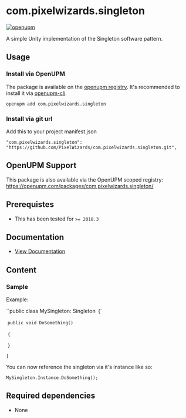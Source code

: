 com.pixelwizards.singleton
=========================

[![openupm](https://img.shields.io/npm/v/com.pixelwizards.singleton?label=openupm&registry_uri=https://package.openupm.com)](https://openupm.com/packages/com.pixelwizards.singleton/)

A simple Unity implementation of the Singleton software pattern.

Usage
--------------

### Install via OpenUPM

The package is available on the [openupm registry](https://openupm.com). It's recommended to install it via [openupm-cli](https://github.com/openupm/openupm-cli).

```
openupm add com.pixelwizards.singleton
```

### Install via git url

Add this to your project manifest.json

```
"com.pixelwizards.singleton": "https://github.com/PixelWizards/com.pixelwizards.singleton.git",
```

OpenUPM Support
----------------

This package is also available via the OpenUPM scoped registry: 
https://openupm.com/packages/com.pixelwizards.singleton/

Prerequistes
---------------
* This has been tested for `>= 2018.3`

## Documentation

- [View Documentation](docs/index.md)

Content
----------------

### Sample

Example:

``public class MySingleton: Singleton<MySingleton>`
`{`

​		`public void DoSomething()`

​		`{`

​		`}`

`}`

You can now reference the singleton via it's instance like so:

`MySingleton.Instance.DoSomething();`

Required dependencies
---------------
* None 
